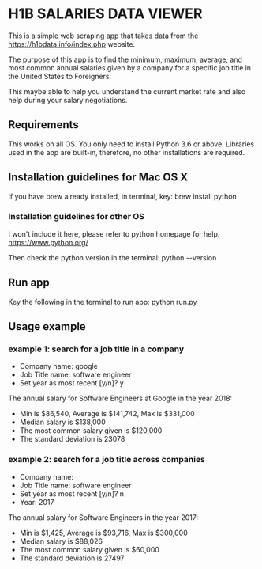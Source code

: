 # H1B SALARIES DATA VIEWER
This is a simple web scraping app that takes data from the https://h1bdata.info/index.php website.

The purpose of this app is to find the minimum, maximum, average, and most common annual salaries given by a company for a specific job title in the United States to Foreigners.

This maybe able to help you understand the current market rate and also help during your salary negotiations.


## Requirements
This works on all OS.
You only need to install Python 3.6 or above.
Libraries used in the app are built-in, therefore, no other installations are required.


## Installation guidelines for Mac OS X
If you have brew already installed, in terminal, key:
brew install python


### Installation guidelines for other OS
I won't include it here, please refer to python homepage for help.
https://www.python.org/

Then check the python version in the terminal:
python --version


## Run app
Key the following in the terminal to run app:
python run.py

## Usage example
### example 1: search for a job title in a company
* Company name: google
* Job Title name: software engineer
* Set year as most recent [y/n]? y

The annual salary for Software Engineers at Google in the year 2018:
 - Min is $86,540, Average is $141,742, Max is $331,000
 - Median salary is $138,000
 - The most common salary given is $120,000
 - The standard deviation is 23078

### example 2: search for a job title across companies
* Company name: 
* Job Title name: software engineer
* Set year as most recent [y/n]? n
* Year: 2017

The annual salary for Software Engineers in the year 2017:
 - Min is $1,425, Average is $93,716, Max is $300,000
 - Median salary is $88,026
 - The most common salary given is $60,000
 - The standard deviation is 27497
